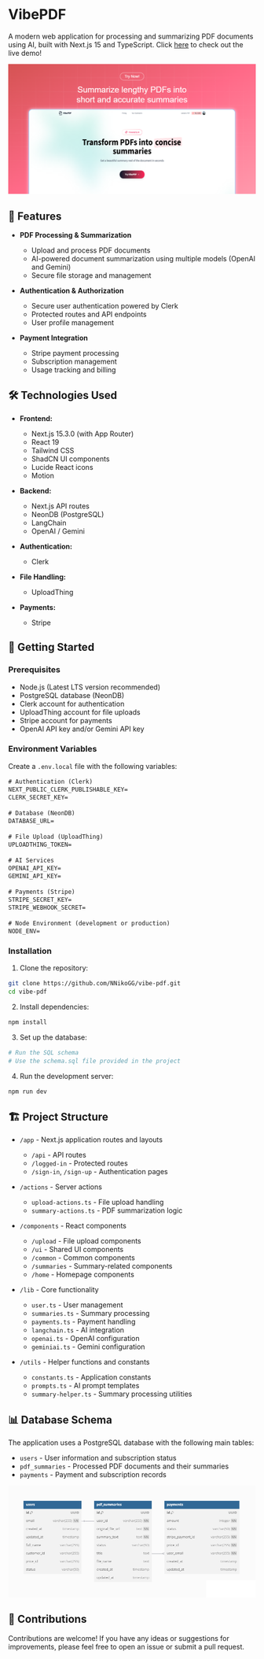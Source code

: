 # VibePDF

A modern web application for processing and summarizing PDF documents using AI, built with Next.js 15 and TypeScript. Click [here](https://vibe-pdf.vercel.app/) to check out the live demo!

![Project Image](./public/opengraph-image.png)

## 🌟 Features

- **PDF Processing & Summarization**

  - Upload and process PDF documents
  - AI-powered document summarization using multiple models (OpenAI and Gemini)
  - Secure file storage and management

- **Authentication & Authorization**

  - Secure user authentication powered by Clerk
  - Protected routes and API endpoints
  - User profile management

- **Payment Integration**

  - Stripe payment processing
  - Subscription management
  - Usage tracking and billing

## 🛠️ Technologies Used

- **Frontend:**

  - Next.js 15.3.0 (with App Router)
  - React 19
  - Tailwind CSS
  - ShadCN UI components
  - Lucide React icons
  - Motion

- **Backend:**

  - Next.js API routes
  - NeonDB (PostgreSQL)
  - LangChain
  - OpenAI / Gemini

- **Authentication:**

  - Clerk

- **File Handling:**

  - UploadThing

- **Payments:**

  - Stripe

## 🚀 Getting Started

### Prerequisites

- Node.js (Latest LTS version recommended)
- PostgreSQL database (NeonDB)
- Clerk account for authentication
- UploadThing account for file uploads
- Stripe account for payments
- OpenAI API key and/or Gemini API key

### Environment Variables

Create a `.env.local` file with the following variables:

```env
# Authentication (Clerk)
NEXT_PUBLIC_CLERK_PUBLISHABLE_KEY=
CLERK_SECRET_KEY=

# Database (NeonDB)
DATABASE_URL=

# File Upload (UploadThing)
UPLOADTHING_TOKEN=

# AI Services
OPENAI_API_KEY=
GEMINI_API_KEY=

# Payments (Stripe)
STRIPE_SECRET_KEY=
STRIPE_WEBHOOK_SECRET=

# Node Environment (development or production)
NODE_ENV=
```

### Installation

1. Clone the repository:

```bash
git clone https://github.com/NNikoGG/vibe-pdf.git
cd vibe-pdf
```

2. Install dependencies:

```bash
npm install
```

3. Set up the database:

```bash
# Run the SQL schema
# Use the schema.sql file provided in the project
```

4. Run the development server:

```bash
npm run dev
```

## 🏗️ Project Structure

- `/app` - Next.js application routes and layouts

  - `/api` - API routes
  - `/logged-in` - Protected routes
  - `/sign-in`, `/sign-up` - Authentication pages

- `/actions` - Server actions

  - `upload-actions.ts` - File upload handling
  - `summary-actions.ts` - PDF summarization logic

- `/components` - React components

  - `/upload` - File upload components
  - `/ui` - Shared UI components
  - `/common` - Common components
  - `/summaries` - Summary-related components
  - `/home` - Homepage components

- `/lib` - Core functionality

  - `user.ts` - User management
  - `summaries.ts` - Summary processing
  - `payments.ts` - Payment handling
  - `langchain.ts` - AI integration
  - `openai.ts` - OpenAI configuration
  - `geminiai.ts` - Gemini configuration

- `/utils` - Helper functions and constants
  - `constants.ts` - Application constants
  - `prompts.ts` - AI prompt templates
  - `summary-helper.ts` - Summary processing utilities

## 📊 Database Schema

The application uses a PostgreSQL database with the following main tables:

- `users` - User information and subscription status
- `pdf_summaries` - Processed PDF documents and their summaries
- `payments` - Payment and subscription records

![Database Schema](./public/vibe-pdf-schema.png)

## 👥 Contributions

Contributions are welcome! If you have any ideas or suggestions for improvements, please feel free to open an issue or submit a pull request.
